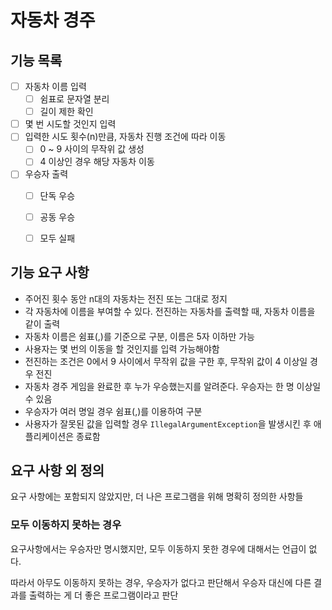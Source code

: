 # 자동차 경주

## 기능 목록

- [ ] 자동차 이름 입력
  - [ ] 쉼표로 문자열 분리
  - [ ] 길이 제한 확인
- [ ] 몇 번 시도할 것인지 입력
- [ ] 입력한 시도 횟수(n)만큼, 자동차 진행 조건에 따라 이동
  - [ ] 0 ~ 9 사이의 무작위 값 생성
  - [ ] 4 이상인 경우 해당 자동차 이동
- [ ] 우승자 출력
  - [ ] 단독 우승
  - [ ] 공동 우승
  - [ ] 모두 실패


## 기능 요구 사항

- 주어진 횟수 동안 n대의 자동차는 전진 또는 그대로 정지
- 각 자동차에 이름을 부여할 수 있다. 전진하는 자동차를 출력할 때, 자동차 이름을 같이 출력
- 자동차 이름은 쉼표(,)를 기준으로 구분, 이름은 5자 이하만 가능
- 사용자는 몇 번의 이동을 할 것인지를 입력 가능해야함
- 전진하는 조건은 0에서 9 사이에서 무작위 값을 구한 후, 무작위 값이 4 이상일 경우 전진
- 자동차 경주 게임을 완료한 후 누가 우승했는지를 알려준다. 우승자는 한 명 이상일 수 있음
- 우승자가 여러 명일 경우 쉼표(,)를 이용하여 구분
- 사용자가 잘못된 값을 입력할 경우 `IllegalArgumentException`을 발생시킨 후 애플리케이션은 종료함

## 요구 사항 외 정의

요구 사항에는 포함되지 않았지만, 더 나은 프로그램을 위해 명확히 정의한 사항들

### 모두 이동하지 못하는 경우

요구사항에서는 우승자만 명시했지만, 모두 이동하지 못한 경우에 대해서는 언급이 없다.

따라서 아무도 이동하지 못하는 경우, 우승자가 없다고 판단해서 우승자 대신에 다른 결과를 출력하는 게 더 좋은 프로그램이라고 판단
